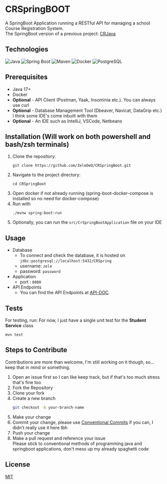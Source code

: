 # CRSpringBOOT
A SpringBoot Application running a RESTful API for managing a school Course Registration System.
<br>
The SpringBoot version of a previous project: [CRJava](https://github.com/ZeleOeO/CRJava)

## Technologies
![Java](https://img.shields.io/badge/Java-17%2B-orange?logo=openjdk&logoColor=white)
![Spring Boot](https://img.shields.io/badge/Spring%20Boot-3.1-green?logo=springboot&logoColor=white)
![Maven](https://img.shields.io/badge/Maven-3.6%2B-blue?logo=apachemaven&logoColor=white)
![Docker](https://img.shields.io/badge/Docker-Containerized--db-blue?logo=docker&logoColor=white)
![PostgreSQL](https://img.shields.io/badge/PostgreSQL-15%2B-blue?logo=postgresql&logoColor=white)


## Prerequisites
- Java 17+
- Docker
- **Optional** - API Client (Postman, Yaak, Insominia etc.). You can always use curl
- **Optional** - Database Management Tool (Dbeaver, Navicat, DataGrip etc.) I think some IDE's come inbuilt with them
- **Optional** - An IDE such as IntelliJ, VSCode, Netbeans

## Installation (Will work on both powershell and bash/zsh terminals)
1. Clone the repository:
   ```shell
   git clone https://github.com/ZeleOeO/CRSpringBoot.git
   ```
2. Navigate to the project directory:
   ```shell
   cd CRSpringBoot
   ```   
3. Open docker if not already running (spring-boot-docker-compose is installed so no need for docker-compose)
4. Run with
   ```shell
   ./mvnw spring-boot:run
   ```
5. Optionally, you can run the `src/CrSpringBootApplication` file on your IDE

## Usage
- Database
  - To connect and check the database, it is hosted on `jdbc:postgresql://localhost:5432/CRSpring`
  - username: `zele`
  - password: `password`
- Application
  - port : `8080`
- API Endpoints
  - You can find the API Endpoints at [API-DOC](API-DOC.md).

## Tests

For testing, run:
For now, I just have a single unit test for the **Student Service** class
```shell
mvn test
```

## Steps to Contribute
Contributions are more than welcome, I'm still working on it though, so... keep that in mind or something.
1. Open an issue first so I can like keep track, but if that's too much stress that's fine too
2. Fork the Repository
3. Clone your fork
4. Create a new branch
   ```bash
   git checkout -b your-branch-name
   ```
5. Make your change
6. Commit your change, please use [Conventional Commits](https://gist.github.com/qoomon/5dfcdf8eec66a051ecd85625518cfd13) if you can, I didn't really use it here tbh
7. Push your change
8. Make a pull request and reference your issue <br>
   Please stick to conventional methods of programming java and springboot applications, don't mess up my already spaghetti code

## License
[MIT](LICENSE)